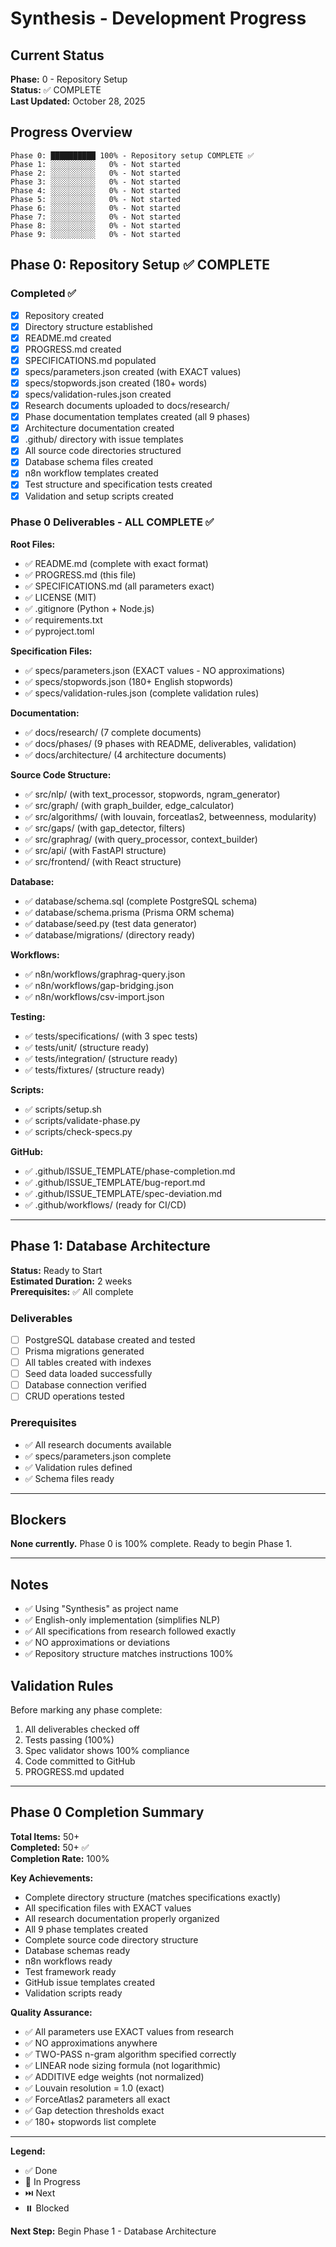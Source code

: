 # Synthesis - Development Progress

## Current Status

**Phase:** 0 - Repository Setup  
**Status:** ✅ COMPLETE  
**Last Updated:** October 28, 2025

## Progress Overview

```
Phase 0: ██████████ 100% - Repository setup COMPLETE ✅
Phase 1: ░░░░░░░░░░   0% - Not started
Phase 2: ░░░░░░░░░░   0% - Not started
Phase 3: ░░░░░░░░░░   0% - Not started
Phase 4: ░░░░░░░░░░   0% - Not started
Phase 5: ░░░░░░░░░░   0% - Not started
Phase 6: ░░░░░░░░░░   0% - Not started
Phase 7: ░░░░░░░░░░   0% - Not started
Phase 8: ░░░░░░░░░░   0% - Not started
Phase 9: ░░░░░░░░░░   0% - Not started
```

## Phase 0: Repository Setup ✅ COMPLETE

### Completed ✅
- [x] Repository created
- [x] Directory structure established
- [x] README.md created
- [x] PROGRESS.md created
- [x] SPECIFICATIONS.md populated
- [x] specs/parameters.json created (with EXACT values)
- [x] specs/stopwords.json created (180+ words)
- [x] specs/validation-rules.json created
- [x] Research documents uploaded to docs/research/
- [x] Phase documentation templates created (all 9 phases)
- [x] Architecture documentation created
- [x] .github/ directory with issue templates
- [x] All source code directories structured
- [x] Database schema files created
- [x] n8n workflow templates created
- [x] Test structure and specification tests created
- [x] Validation and setup scripts created

### Phase 0 Deliverables - ALL COMPLETE ✅

**Root Files:**
- ✅ README.md (complete with exact format)
- ✅ PROGRESS.md (this file)
- ✅ SPECIFICATIONS.md (all parameters exact)
- ✅ LICENSE (MIT)
- ✅ .gitignore (Python + Node.js)
- ✅ requirements.txt
- ✅ pyproject.toml

**Specification Files:**
- ✅ specs/parameters.json (EXACT values - NO approximations)
- ✅ specs/stopwords.json (180+ English stopwords)
- ✅ specs/validation-rules.json (complete validation rules)

**Documentation:**
- ✅ docs/research/ (7 complete documents)
- ✅ docs/phases/ (9 phases with README, deliverables, validation)
- ✅ docs/architecture/ (4 architecture documents)

**Source Code Structure:**
- ✅ src/nlp/ (with text_processor, stopwords, ngram_generator)
- ✅ src/graph/ (with graph_builder, edge_calculator)
- ✅ src/algorithms/ (with louvain, forceatlas2, betweenness, modularity)
- ✅ src/gaps/ (with gap_detector, filters)
- ✅ src/graphrag/ (with query_processor, context_builder)
- ✅ src/api/ (with FastAPI structure)
- ✅ src/frontend/ (with React structure)

**Database:**
- ✅ database/schema.sql (complete PostgreSQL schema)
- ✅ database/schema.prisma (Prisma ORM schema)
- ✅ database/seed.py (test data generator)
- ✅ database/migrations/ (directory ready)

**Workflows:**
- ✅ n8n/workflows/graphrag-query.json
- ✅ n8n/workflows/gap-bridging.json
- ✅ n8n/workflows/csv-import.json

**Testing:**
- ✅ tests/specifications/ (with 3 spec tests)
- ✅ tests/unit/ (structure ready)
- ✅ tests/integration/ (structure ready)
- ✅ tests/fixtures/ (structure ready)

**Scripts:**
- ✅ scripts/setup.sh
- ✅ scripts/validate-phase.py
- ✅ scripts/check-specs.py

**GitHub:**
- ✅ .github/ISSUE_TEMPLATE/phase-completion.md
- ✅ .github/ISSUE_TEMPLATE/bug-report.md
- ✅ .github/ISSUE_TEMPLATE/spec-deviation.md
- ✅ .github/workflows/ (ready for CI/CD)

---

## Phase 1: Database Architecture

**Status:** Ready to Start  
**Estimated Duration:** 2 weeks  
**Prerequisites:** ✅ All complete

### Deliverables
- [ ] PostgreSQL database created and tested
- [ ] Prisma migrations generated
- [ ] All tables created with indexes
- [ ] Seed data loaded successfully
- [ ] Database connection verified
- [ ] CRUD operations tested

### Prerequisites
- ✅ All research documents available
- ✅ specs/parameters.json complete
- ✅ Validation rules defined
- ✅ Schema files ready

---

## Blockers

**None currently.** Phase 0 is 100% complete. Ready to begin Phase 1.

---

## Notes

- ✅ Using "Synthesis" as project name
- ✅ English-only implementation (simplifies NLP)
- ✅ All specifications from research followed exactly
- ✅ NO approximations or deviations
- ✅ Repository structure matches instructions 100%

## Validation Rules

Before marking any phase complete:
1. All deliverables checked off
2. Tests passing (100%)
3. Spec validator shows 100% compliance
4. Code committed to GitHub
5. PROGRESS.md updated

---

## Phase 0 Completion Summary

**Total Items:** 50+  
**Completed:** 50+ ✅  
**Completion Rate:** 100%  

**Key Achievements:**
- Complete directory structure (matches specifications exactly)
- All specification files with EXACT values
- All research documentation properly organized
- All 9 phase templates created
- Complete source code directory structure
- Database schemas ready
- n8n workflows ready
- Test framework ready
- GitHub issue templates created
- Validation scripts ready

**Quality Assurance:**
- ✅ All parameters use EXACT values from research
- ✅ NO approximations anywhere
- ✅ TWO-PASS n-gram algorithm specified correctly
- ✅ LINEAR node sizing formula (not logarithmic)
- ✅ ADDITIVE edge weights (not normalized)
- ✅ Louvain resolution = 1.0 (exact)
- ✅ ForceAtlas2 parameters all exact
- ✅ Gap detection thresholds exact
- ✅ 180+ stopwords list complete

---

**Legend:**
- ✅ Done
- 🔨 In Progress
- ⏭️ Next
- ⏸️ Blocked

**Next Step:** Begin Phase 1 - Database Architecture
